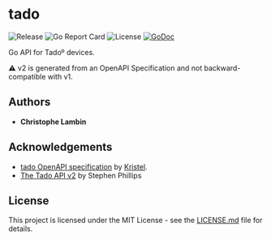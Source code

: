 # tado
![Release](https://img.shields.io/github/v/tag/clambin/tado?color=green&label=Release&style=plastic)
![Go Report Card](https://goreportcard.com/badge/github.com/clambin/tado)
![License](https://img.shields.io/github/license/clambin/tado?style=plastic)
[![GoDoc](https://pkg.go.dev/badge/github.com/clambin/tado?utm_source=godoc)](http://pkg.go.dev/github.com/clambin/tado/v2)

Go API for Tadoº devices.

:warning: v2 is generated from an OpenAPI Specification and not backward-compatible with v1.

## Authors

* **Christophe Lambin**

## Acknowledgements

* [tado OpenAPI specification](https://github.com/kritsel/tado-openapispec-v2) by [Kristel](https://github.com/kritsel).
* [The Tado API v2](https://blog.scphillips.com/posts/2017/01/the-tado-api-v2/) by Stephen Phillips

## License

This project is licensed under the MIT License - see the [LICENSE.md](LICENSE.md) file for details.
